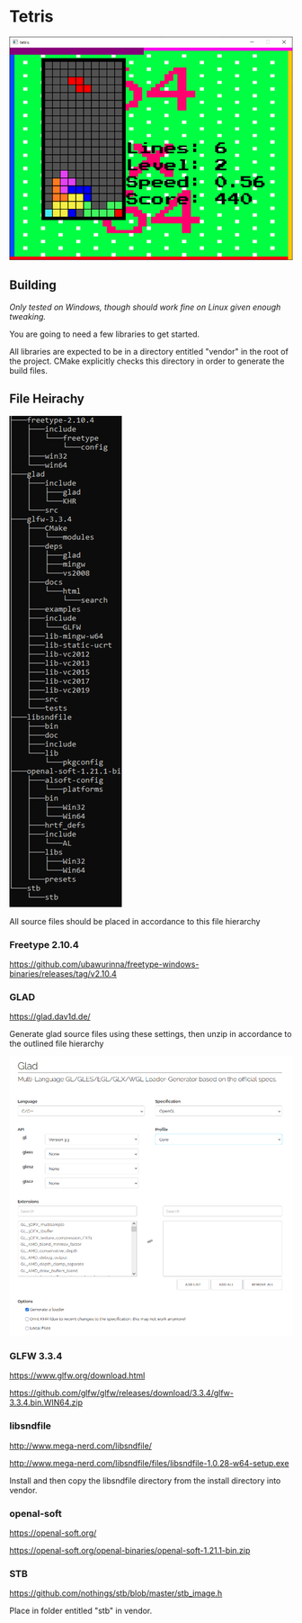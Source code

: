 # Tetris
![alt text](screenshot_1.png "screenshot")


## Building
_Only tested on Windows, though should work fine on Linux given enough tweaking._

You are going to need a few libraries to get started.

All libraries are expected to be in a directory entitled "vendor" in the root of the project. CMake explicitly checks
this directory in order to generate the build files.

## File Heirachy
![alt text](vendor_tree.png "vendor tree")

All source files should be placed in accordance to this file hierarchy

### Freetype 2.10.4
https://github.com/ubawurinna/freetype-windows-binaries/releases/tag/v2.10.4


### GLAD
https://glad.dav1d.de/

Generate glad source files using these settings, then unzip in accordance to the outlined file hierarchy

![alt text](GLAD_webservice.png "glad")

### GLFW 3.3.4
https://www.glfw.org/download.html

https://github.com/glfw/glfw/releases/download/3.3.4/glfw-3.3.4.bin.WIN64.zip

### libsndfile
http://www.mega-nerd.com/libsndfile/

http://www.mega-nerd.com/libsndfile/files/libsndfile-1.0.28-w64-setup.exe

Install and then copy the libsndfile directory from the install directory into vendor.

### openal-soft
https://openal-soft.org/

https://openal-soft.org/openal-binaries/openal-soft-1.21.1-bin.zip

### STB
https://github.com/nothings/stb/blob/master/stb_image.h

Place in folder entitled "stb" in vendor.